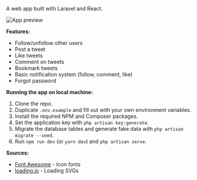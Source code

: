 A web app built with Laravel and React.

![App preview](https://res.cloudinary.com/dt9ntq5vr/image/upload/v1613908407/social/preview_desktop_ium45h.png)

**Features:**
- Follow/unfollow other users
- Post a tweet
- Like tweets
- Comment on tweets
- Bookmark tweets
- Basic notification system (follow, comment, like)
- Forgot password

**Running the app on local machine:**
1. Clone the repo.
2. Duplicate `.env.example` and fill out with your own environment variables.
3. Install the required NPM and Composer packages.
4. Set the application key with `php artisan key:generate`.
5. Migrate the database tables and generate fake data with `php artisan migrate --seed`.
6. Run `npm run dev` (or `yarn dev`) and `php artisan serve`.

**Sources:**
- [Font Awesome](https://fontawesome.com) - Icon fonts
- [loading.io](https://loading.io) - Loading SVGs